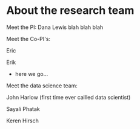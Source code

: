 # About the research team

Meet the PI: Dana Lewis
blah blah blah

Meet the Co-PI's: 

Eric


Erik

  - here we go...

Meet the data science team:

John Harlow (first time ever callled data scientist)

Sayali Phatak

Keren Hirsch
